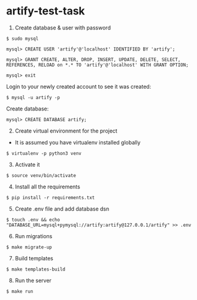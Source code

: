 # artify-test-task

1. Create database & user with password

`$ sudo mysql`

`mysql> CREATE USER 'artify'@'localhost' IDENTIFIED BY 'artify';`

`mysql> GRANT CREATE, ALTER, DROP, INSERT, UPDATE, DELETE, SELECT, REFERENCES, RELOAD on *.* TO 'artify'@'localhost' WITH GRANT OPTION;`

`mysql> exit`

Login to your newly created account to see it was created:

`$ mysql -u artify -p`

Create database:

`mysql> CREATE DATABASE artify;`

2. Create virtual environment for the project
* It is assumed you have virtualenv installed globally

`$ virtualenv -p python3 venv`

3. Activate it

`$ source venv/bin/activate`

4. Install all the requirements

`$ pip install -r requirements.txt`

5. Create .env file and add database dsn

`$ touch .env && echo "DATABASE_URL=mysql+pymysql://artify:artify@127.0.0.1/artify" >> .env`

6. Run migrations

`$ make migrate-up`

7. Build templates

`$ make templates-build`

8. Run the server

`$ make run`